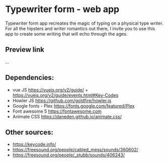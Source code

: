 # Typewriter form - web app

Typewriter form app recreates the magic of typing on a physical type writer. For all the hipsters and writer romantics out there, I invite you to use this app to create some writing that will echo through the ages.

## Preview link
...

## Dependencies:
* vue JS https://vuejs.org/v2/guide/ + https://vuejs.org/v2/guide/events.html#Key-Codes
* Howler JS https://github.com/goldfire/howler.js
* Google fonts - Plex https://fonts.google.com/featured/Plex
* Font awesome 5 https://fontawesome.com
* Animate CSS https://daneden.github.io/animate.css/

## Other sources:
* https://keycode.info/
* https://freesound.org/people/cabled_mess/sounds/360602/
* https://freesound.org/people/_stubb/sounds/406243/
